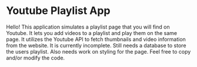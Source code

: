 # Youtube Playlist App

Hello! This application simulates a playlist page that you will find on Youtube. It lets you add videos to a playlist and play
them on the same page. It utilizes the Youtube API to fetch thumbnails and video information from the website. It is currently incomplete.
Still needs a database to store the users playlist. Also needs work on styling for the page. Feel free to copy and/or modify the code.
